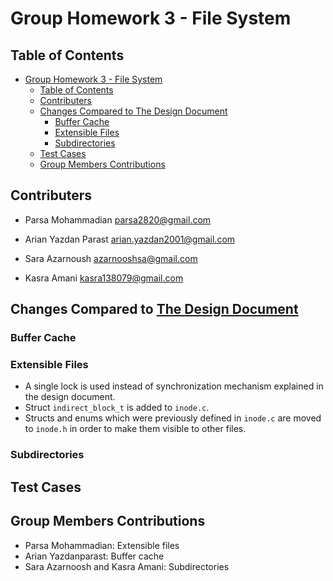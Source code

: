 # Group Homework 3 - File System

## Table of Contents
- [Group Homework 3 - File System](#group-homework-3---file-system)
  - [Table of Contents](#table-of-contents)
  - [Contributers](#contributers)
  - [Changes Compared to The Design Document](#changes-compared-to-the-design-document)
    - [Buffer Cache](#buffer-cache)
    - [Extensible Files](#extensible-files)
    - [Subdirectories](#subdirectories)
  - [Test Cases](#test-cases)
  - [Group Members Contributions](#group-members-contributions)

## Contributers
- Parsa Mohammadian <parsa2820@gmail.com>

- Arian Yazdan Parast <arian.yazdan2001@gmail.com>

- Sara Azarnoush <azarnooshsa@gmail.com> 

- Kasra Amani <kasra138079@gmail.com>

## Changes Compared to [The Design Document](../design/project3-design.md)
### Buffer Cache

### Extensible Files
- A single lock is used instead of synchronization mechanism explained in the design document.
- Struct `indirect_block_t` is added to `inode.c`.
- Structs and enums which were previously defined in `inode.c` are moved to `inode.h` in order to make them visible to other files.

### Subdirectories

## Test Cases

## Group Members Contributions
- Parsa Mohammadian: Extensible files
- Arian Yazdanparast: Buffer cache
- Sara Azarnoosh and Kasra Amani: Subdirectories

